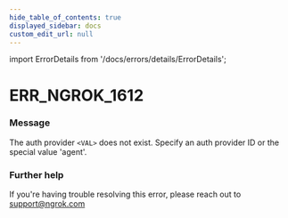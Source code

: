```yaml
---
hide_table_of_contents: true
displayed_sidebar: docs
custom_edit_url: null
---
```


import ErrorDetails from '/docs/errors/details/ErrorDetails';

# ERR_NGROK_1612

### Message
The auth provider `<VAL>` does not exist. Specify an auth provider ID or the special value 'agent'.

### Further help
If you're having trouble resolving this error, please reach out to [support@ngrok.com](mailto:support@ngrok.com?subject=Help%20with%20ERR_NGROK_1612)

<ErrorDetails error='err_ngrok_1612' />
